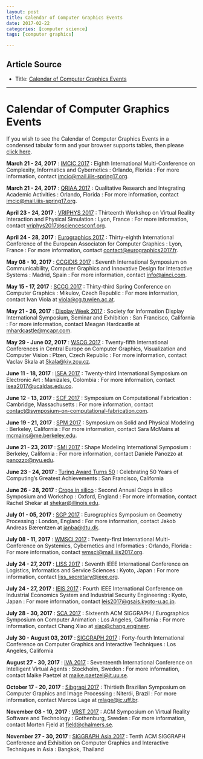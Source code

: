 ```yaml
---
layout: post
title: Calendar of Computer Graphics Events
date: 2017-02-22
categories: [computer science]
tags: [computer graphics]

---
```



## Article Source
* Title: [Calendar of Computer Graphics Events](http://www.siggraph.org/calendar/)

---

Calendar of Computer Graphics Events
====================================

If you wish to see the Calendar of Computer Graphics Events in a
condensed tabular form and your browser supports tables, then please
[click here](table.html).

 **March 21 - 24, 2017** 
:   [IMCIC 2017](http://www.iiis-spring17.org/imcic/website/default.asp?vc=26) :    Eighth International Multi-Conference on Complexity, Informatics and
    Cybernetics
:    Orlando, Florida
:    For more information, contact <imcic@mail.iiis-spring17.org>.

 **March 21 - 24, 2017** 
:   [QRIAA 2017](http://www.iiis.org/cfp-qriaa2017.asp)
:    Qualitative Research and Integrating Academic Activities
:    Orlando, Florida
:    For more information, contact <imcic@mail.iiis-spring17.org>.

 **April 23 - 24, 2017** 
:   [VRIPHYS 2017](https://vriphys2017.sciencesconf.org/)
:    Thirteenth Workshop on Virtual Reality Interaction and Physical
    Simulation
:    Lyon, France
:    For more information, contact <vriphys2017@sciencesconf.org>.

 **April 24 - 28, 2017** 
:   [Eurographics 2017](http://www.eurographics2017.fr/)
:    Thirty-eighth International Conference of the European Associaton
    for Computer Graphics
:    Lyon, France
:    For more information, contact <contact@eurographics2017.fr>.

 **May 08 - 10, 2017** 
:   [CCGIDIS
    2017](http://www.ainci.com/CCGIDIS-2017/symposium_CCGIDIS_2017.html)
:    Seventh International Symposium on Communicability, Computer
    Graphics and Innovative Design for Interactive Systems
:    Madrid, Spain
:    For more information, contact <info@ainci.com>.

 **May 15 - 17, 2017** 
:   [SCCG 2017](http://sccg.sk)
:    Thirty-third Spring Conference on Computer Graphics
:    Mikulov, Czech Republic
:    For more information, contact Ivan Viola at <viola@cg.tuwien.ac.at>.

 **May 21 - 26, 2017** 
:   [Display Week 2017](http://www.displayweek.org/)
:    Society for Information Display International Symposium, Seminar and
    Exhibition
:    San Francisco, California
:    For more information, contact Meagan Hardcastle at
    <mhardcastle@mcapr.com>.

 **May 29 - June 02, 2017** 
:   [WSCG 2017](http://www.wscg.eu/)
:    Twenty-fifth International Conferences in Central Europe on Computer
    Graphics, Visualization and Computer Vision
:    Plzen, Czech Republic
:    For more information, contact Vaclav Skala at <Skala@kiv.zcu.cz>.

 **June 11 - 18, 2017** 
:   [ISEA 2017](http://isea2017.isea-international.org/)
:    Twenty-third International Symposium on Electronic Art
:    Manizales, Colombia
:    For more information, contact <isea2017@ucaldas.edu.co>.

 **June 12 - 13, 2017** 
:   [SCF 2017](http://scf.acm.org/)
:    Symposium on Computational Fabrication
:    Cambridge, Massachusetts
:    For more information, contact
    <contact@symposium-on-computational-fabrication.com>.

 **June 19 - 21, 2017** 
:   [SPM 2017](https://s3pm.icsi.berkeley.edu/s3pm/spm.html)
:    Symposium on Solid and Physical Modeling
:    Berkeley, California
:    For more information, contact Sara McMains at
    <mcmains@me.berkeley.edu>.

 **June 21 - 23, 2017** 
:   [SMI 2017](https://s3pm.icsi.berkeley.edu/s3pm/smi.html)
:    Shape Modeling International Symposium
:    Berkeley, California
:    For more information, contact Daniele Panozzo at <panozzo@nyu.edu>.

 **June 23 - 24, 2017** 
:   [Turing Award Turns
    50](https://www.acm.org/awards/turing-award-50-conference)
:    Celebrating 50 Years of Computing’s Greatest Achievements
:    San Francisco, California

 **June 26 - 28, 2017** 
:   [Crops in silico](http://cropsinsilico.org/convenings/)
:    Second Annual Crops in silico Symposium and Workshop
:    Oxford, England
:    For more information, contact Rachel Shekar at
    <shekar@illinois.edu>.

 **July 01 - 05, 2017** 
:   [SGP 2017](http://geometry.cs.ucl.ac.uk/SGP2017/)
:    Eurographics Symposium on Geometry Processing
:    London, England
:    For more information, contact Jakob Andreas Bærentzen at
    <janba@dtu.dk>.

 **July 08 - 11, 2017** 
:   [WMSCI
    2017](http://www.iiis2017.org/wmsci/website/default.asp?vc=1)
:    Twenty-first International Multi-Conference on Systemics,
    Cybernetics and Informatics
:    Orlando, Florida
:    For more information, contact <wmsci@mail.iiis2017.org>.

 **July 24 - 27, 2017** 
:   [LISS 2017](http://icir.bjtu.edu.cn/liss2017/)
:    Seventh IEEE International Conference on Logistics, Informatics and
    Service Sciences
:    Kyoto, Japan
:    For more information, contact <liss_secretary@ieee.org>.

 **July 24 - 27, 2017** 
:   [IEIS 2017](http://icir.bjtu.edu.cn/ieis2017/)
:    Fourth IEEE International Conference on Industrial Economics System
    and Industrial Security Engineering
:    Kyoto, Japan
:    For more information, contact <leis2017@gsais.kyoto-u.ac.jp>.

 **July 28 - 30, 2017** 
:   [SCA 2017](http://sca17.cs.columbia.edu/index.html)
:    Sixteenth ACM SIGGRAPH / Eurographics Symposium on Computer
    Animation
:    Los Angeles, California
:    For more information, contact Chang Xiao at <xiao@chang.engineer>.

 **July 30 - August 03, 2017** 
:   [SIGGRAPH 2017](http://s2017.siggraph.org/)
:    Forty-fourth International Conference on Computer Graphics and
    Interactive Techniques
:    Los Angeles, California

 **August 27 - 30, 2017** 
:   [IVA 2017](http://iva2017.org)
:    Seventeenth International Conference on Intelligent Virtual Agents
:    Stockholm, Sweden
:    For more information, contact Maike Paetzel at
    <maike.paetzel@it.uu.se>.

 **October 17 - 20, 2017** 
:   [Sibgrapi 2017](http://sibgrapi2017.ic.uff.br/)
:    Thirtieth Brazilian Symposium on Computer Graphics and Image
    Processing
:    Niterói, Brazil
:    For more information, contact Marcos Lage at <mlage@ic.uff.br>.

 **November 08 - 10, 2017** 
:   [VRST 2017](http://vrst.acm.org/vrst2017/)
:    ACM Symposium on Virtual Reality Software and Technology
:    Gothenburg, Sweden
:    For more information, contact Morten Fjeld at <fjeld@chalmers.se>.

 **November 27 - 30, 2017** 
:   [SIGGRAPH Asia 2017](http://sa2017.siggraph.org/en/)
:    Tenth ACM SIGGRAPH Conference and Exhibition on Computer Graphics
    and Interactive Techniques in Asia
:    Bangkok, Thailand

